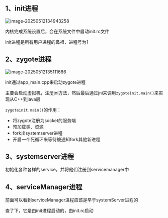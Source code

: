 ## 1、init进程

![image-20250512134943258](D:\Downloads\github\Notes\framework相关\assets\image-20250512134943258.png)

内核完成系统设置后，会在系统文件中启动init.rc文件

init进程是所有用户进程的鼻祖，进程号为1

## 2、zygote进程

![image-20250512135111686](D:\Downloads\github\Notes\framework相关\assets\image-20250512135111686.png)



init通过app_main.cpp来启动zygote进程

主要会启动虚拟机，注册jni方法，然后最后通过jni来调用`zygoteinit.main()`来实现从C++到java层

`zygoteinit.main()`的作用：

- 将zygote注册为socket的服务端
- 预加载类、资源
- fork出systemserver进程
- 开启一个死循环来等待被通知fork其他新进程

## 3、systemserver进程

初始化各种各样的service，并将他们注册到servicemanager中

## 4、serviceManager进程

前面可以看到serviceManager进程应该是早于systemServer进程的

查了下，它是由init进程启动的，由init.rc启动